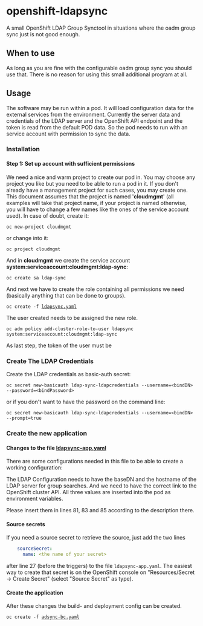 # openshift-ldapsync
A small OpenShift LDAP Group Synctool in situations where the oadm group sync just is not good enough.


## When to use
As long as you are fine with the configurable oadm group sync you should use that. There is no reason for using this 
small additional program at all.

## Usage
The software may be run within a pod. It will load configuration data for the external services from the environment.
Currently the server data and credentials of the LDAP server and the OpenShift API endpoint and the token is read from
the default POD data. So the pod needs to run with an service account with permission to sync the data.


### Installation

#### Step 1: Set up account with sufficient permissions

We need a nice and warm project to create our pod in. You may choose any project you like but you need to be able to run
a pod in it. If you don't already have a management project for such cases, you may create one. This document assumes 
that the project is named '**cloudmgmt**' (all examples will take that project name, if your project is named otherwise,
you will have to change a few names like the ones of the service account used). In case of doubt, create it:

```shell
oc new-project cloudmgmt
```

or change into it:

```shell
oc project cloudmgmt
```

And in **cloudmgmt** we create the service account **system:serviceaccount:cloudmgmt:ldap-sync**:

```shell
oc create sa ldap-sync
```

And next we have to create the role containing all permissions we need (basically anything that can be done to groups).

`oc create -f `[`ldapsync.yaml`](doc/ldapsync-role.yaml)

The user created needs to be assigned the new role.

```shell
oc adm policy add-cluster-role-to-user ldapsync system:serviceaccount:cloudmgmt:ldap-sync 
```

As last step, the token of the user must be 

### Create The LDAP Credentials

Create the LDAP credentials as basic-auth secret:

```shell
oc secret new-basicauth ldap-sync-ldapcredentials --username=<bindDN> --password=<bindPassword>
```

or if you don't want to have the password on the command line:

```shell
oc secret new-basicauth ldap-sync-ldapcredentials --username=<bindDN> --prompt=true
```

### Create the new application

#### Changes to the file [ldapsync-app.yaml](docs/ldapsync-app.yaml)

There are some configurations needed in this file to be able to create a working configuration:

The LDAP Configuration needs to have the baseDN and the hostname of the LDAP server for group searches. And we need to 
have the correct link to the OpenShift cluster API. All three values are inserted into the pod as environment variables.

Please insert them in lines 81, 83 and 85 according to the description there.

#### Source secrets
If you need a source secret to retrieve the source, just add the two lines 

```yaml
    sourceSecret:
      name: <the name of your secret>
```
after line 27 (before the triggers) to the file `ldapsync-app.yaml`. The easiest way to create that secret is on the
OpenShift console on "Resources/Secret -> Create Secret" (select "Source Secret" as type).

#### Create the application
After these changes the build- and deployment config can be created.

`oc create -f `[`adsync-bc.yaml`](docs/ldapsync-bc.yaml)

